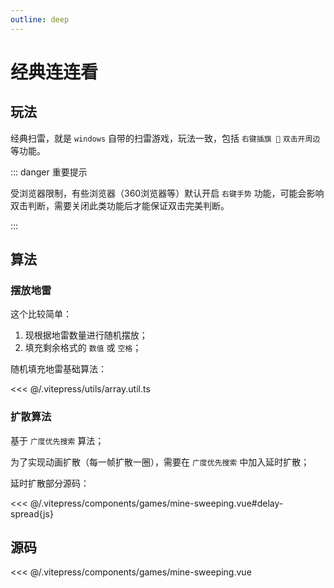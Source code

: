 ```yaml
---
outline: deep
---
```


<script setup>
import Game from "../.vitepress/components/games/mine-sweeping.vue"
</script>



# 经典连连看

## 玩法

经典扫雷，就是 `windows` 自带的扫雷游戏，玩法一致，包括 `右键插旗 🚩` `双击开周边` 等功能。


::: danger 重要提示

受浏览器限制，有些浏览器（360浏览器等）默认开启 `右键手势` 功能，可能会影响双击判断，需要关闭此类功能后才能保证双击完美判断。

:::

<Game />

## 算法

### 摆放地雷

这个比较简单：
1. 现根据地雷数量进行随机摆放；
2. 填充剩余格式的 `数值` 或 `空格`；

随机填充地雷基础算法：

<<< @/.vitepress/utils/array.util.ts

### 扩散算法

基于 `广度优先搜索` 算法；

为了实现动画扩散（每一帧扩散一圈），需要在 `广度优先搜索` 中加入延时扩散；

延时扩散部分源码：

<<< @/.vitepress/components/games/mine-sweeping.vue#delay-spread{js}

## 源码

<<< @/.vitepress/components/games/mine-sweeping.vue
